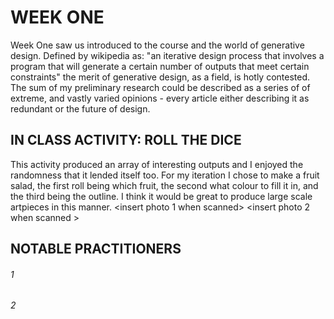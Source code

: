 # WEEK ONE 
Week One saw us introduced to the course and the world of generative design. Defined by wikipedia as: "an iterative design process that involves a program that will generate a certain number of outputs that meet certain constraints" the merit of generative design, as a field, is hotly contested.  The sum of my preliminary research could be described as a series of of extreme, and vastly varied opinions - every article either describing it as redundant or the future of design. 

## IN CLASS ACTIVITY: ROLL THE DICE

This activity produced an array of interesting outputs and I enjoyed the randomness that it lended itself too. For my iteration I chose to make a fruit salad, the first roll being which fruit, the second what colour to fill it in, and the third being the outline. I think it would be great to produce large scale artpieces in this manner. 
<insert photo 1 when scanned> 
<insert photo 2 when scanned > 

## NOTABLE PRACTITIONERS 
###### 1 

###### 2 

